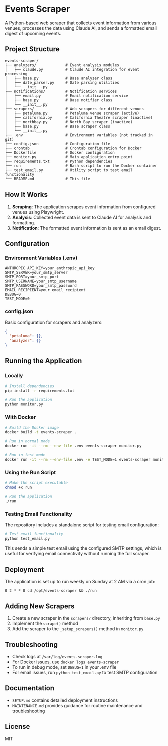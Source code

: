 # Events Scraper

A Python-based web scraper that collects event information from various venues, processes the data using Claude AI, and sends a formatted email digest of upcoming events.

## Project Structure

```
events-scraper/
├── analyzers/             # Event analysis modules
│   ├── claude.py          # Claude AI integration for event processing
│   ├── base.py            # Base analyzer class
│   ├── date_parser.py     # Date parsing utilities
│   └── __init__.py
├── notifications/         # Notification services
│   ├── email.py           # Email notification service
│   ├── base.py            # Base notifier class
│   └── __init__.py
├── scrapers/              # Web scrapers for different venues
│   ├── petaluma.py        # Petaluma venue scraper (active)
│   ├── california.py      # California Theatre scraper (inactive)
│   ├── northbay.py        # North Bay scraper (inactive)
│   ├── base.py            # Base scraper class
│   └── __init__.py
├── .env                   # Environment variables (not tracked in git)
├── config.json            # Configuration file
├── crontab                # Crontab configuration for Docker
├── Dockerfile             # Docker configuration
├── monitor.py             # Main application entry point
├── requirements.txt       # Python dependencies
├── run                    # Bash script to run the Docker container
├── test_email.py          # Utility script to test email functionality
└── README.md              # This file
```

## How It Works

1. **Scraping**: The application scrapes event information from configured venues using Playwright.
2. **Analysis**: Collected event data is sent to Claude AI for analysis and formatting.
3. **Notification**: The formatted event information is sent as an email digest.

## Configuration

### Environment Variables (.env)

```
ANTHROPIC_API_KEY=your_anthropic_api_key
SMTP_SERVER=your_smtp_server
SMTP_PORT=your_smtp_port
SMTP_USERNAME=your_smtp_username
SMTP_PASSWORD=your_smtp_password
EMAIL_RECIPIENT=your_email_recipient
DEBUG=0
TEST_MODE=0
```

### config.json

Basic configuration for scrapers and analyzers:

```json
{
  "petaluma": {},
  "analyzer": {}
}
```

## Running the Application

### Locally

```bash
# Install dependencies
pip install -r requirements.txt

# Run the application
python monitor.py
```

### With Docker

```bash
# Build the Docker image
docker build -t events-scraper .

# Run in normal mode
docker run -it --rm --env-file .env events-scraper monitor.py

# Run in test mode
docker run -it --rm --env-file .env -e TEST_MODE=1 events-scraper monitor.py
```

### Using the Run Script

```bash
# Make the script executable
chmod +x run

# Run the application
./run
```

### Testing Email Functionality

The repository includes a standalone script for testing email configuration:

```bash
# Test email functionality
python test_email.py
```

This sends a simple test email using the configured SMTP settings, which is useful for verifying email connectivity without running the full scraper.

## Deployment

The application is set up to run weekly on Sunday at 2 AM via a cron job:

```
0 2 * * 0 cd /opt/events-scraper && ./run
```

## Adding New Scrapers

1. Create a new scraper in the `scrapers/` directory, inheriting from `base.py`
2. Implement the `scrape()` method
3. Add the scraper to the `_setup_scrapers()` method in `monitor.py`

## Troubleshooting

- Check logs at `/var/log/events-scraper.log`
- For Docker issues, use `docker logs events-scraper`
- To run in debug mode, set `DEBUG=1` in your .env file
- For email issues, run `python test_email.py` to test SMTP configuration

## Documentation

- `SETUP.md` contains detailed deployment instructions
- `MAINTENANCE.md` provides guidance for routine maintenance and troubleshooting

## License

MIT
